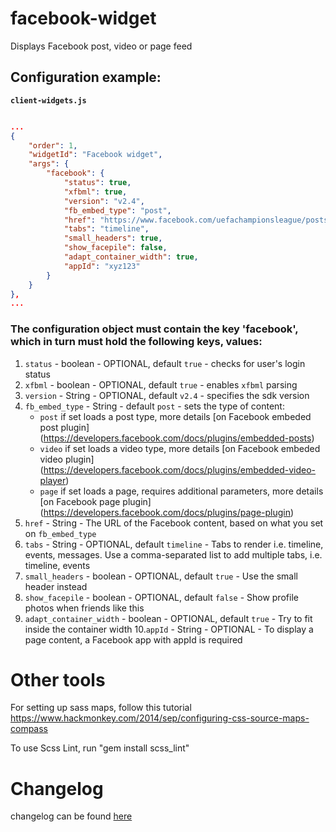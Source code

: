 # facebook-widget

Displays Facebook post, video or page feed

## Configuration example:

__`client-widgets.js`__

```json

...
{
    "order": 1,
    "widgetId": "Facebook widget",
    "args": {
        "facebook": {
            "status": true,
            "xfbml": true,
            "version": "v2.4",
            "fb_embed_type": "post",
            "href": "https://www.facebook.com/uefachampionsleague/posts/1153137961399331",
            "tabs": "timeline",
            "small_headers": true,
            "show_facepile": false,
            "adapt_container_width": true,
            "appId": "xyz123"
        }
    }
},
...

```

### The configuration object must contain the key 'facebook', which in turn must hold the following keys, values:
1. `status` - boolean - OPTIONAL, default `true` - checks for user's login status
2. `xfbml` - boolean - OPTIONAL, default `true` - enables `xfbml` parsing
3. `version` - String - OPTIONAL, default `v2.4` - specifies the sdk version
4. `fb_embed_type` - String - default `post` -  sets the type of content:
    - `post` if set loads a post type, more details [on Facebook embeded post plugin] (https://developers.facebook.com/docs/plugins/embedded-posts)
    - `video` if set loads a video type, more details [on Facebook embeded video plugin] (https://developers.facebook.com/docs/plugins/embedded-video-player)
    - `page` if set loads a page, requires additional parameters, more details [on Facebook page plugin] (https://developers.facebook.com/docs/plugins/page-plugin)
5. `href` - String - The URL of the Facebook content, based on what you set on `fb_embed_type`
6. `tabs` - String - OPTIONAL, default `timeline` -  Tabs to render i.e. timeline, events, messages. Use a comma-separated list to add multiple tabs, i.e. timeline, events
7. `small_headers` - boolean - OPTIONAL, default `true` - Use the small header instead
8. `show_facepile` - boolean - OPTIONAL, default `false` - Show profile photos when friends like this
9. `adapt_container_width` - boolean - OPTIONAL, default `true` - Try to fit inside the container width
10.`appId` - String - OPTIONAL - To display a page content, a Facebook app with appId is required


# Other tools

For setting up sass maps, follow this tutorial https://www.hackmonkey.com/2014/sep/configuring-css-source-maps-compass

To use Scss Lint, run "gem install scss_lint"

# Changelog

changelog can be found [here](CHANGELOG.md)

